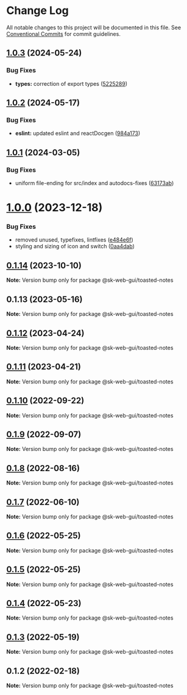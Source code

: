 # Change Log

All notable changes to this project will be documented in this file.
See [Conventional Commits](https://conventionalcommits.org) for commit guidelines.

## [1.0.3](https://github.com/Sundsvallskommun/web-shared-components/compare/@sk-web-gui/toasted-notes@1.0.2...@sk-web-gui/toasted-notes@1.0.3) (2024-05-24)

### Bug Fixes

- **types:** correction of export types ([5225289](https://github.com/Sundsvallskommun/web-shared-components/commit/52252890b4206faa9bc70111e75f1ef818e0d8fe))

## [1.0.2](https://github.com/Sundsvallskommun/web-shared-components/compare/@sk-web-gui/toasted-notes@1.0.1...@sk-web-gui/toasted-notes@1.0.2) (2024-05-17)

### Bug Fixes

- **eslint:** updated eslint and reactDocgen ([984a173](https://github.com/Sundsvallskommun/web-shared-components/commit/984a17371f052a0cbe23d01fd31722f0fa2a56eb))

## [1.0.1](https://github.com/Sundsvallskommun/web-shared-components/compare/@sk-web-gui/toasted-notes@1.0.0...@sk-web-gui/toasted-notes@1.0.1) (2024-03-05)

### Bug Fixes

- uniform file-ending for src/index and autodocs-fixes ([63173ab](https://github.com/Sundsvallskommun/web-shared-components/commit/63173ab9474b4cb3bc97da6b780bdfb4ae65990c))

# [1.0.0](https://github.com/Sundsvallskommun/web-shared-components/compare/@sk-web-gui/toasted-notes@0.1.14...@sk-web-gui/toasted-notes@1.0.0) (2023-12-18)

### Bug Fixes

- removed unused, typefixes, lintfixes ([e484e6f](https://github.com/Sundsvallskommun/web-shared-components/commit/e484e6f05ce9c8ed79a1f57ad0cdc81ea46b388e))
- styling and sizing of icon and switch ([0aa4dab](https://github.com/Sundsvallskommun/web-shared-components/commit/0aa4dab97bb6c1fbc01a22f655baf6248bfd36f2))

## [0.1.14](https://github.com/Sundsvallskommun/web-shared-components/compare/@sk-web-gui/toasted-notes@0.1.13...@sk-web-gui/toasted-notes@0.1.14) (2023-10-10)

**Note:** Version bump only for package @sk-web-gui/toasted-notes

## 0.1.13 (2023-05-16)

**Note:** Version bump only for package @sk-web-gui/toasted-notes

## [0.1.12](https://github.com/Sundsvallskommun/web-shared-components/compare/@sk-web-gui/toasted-notes@0.1.11...@sk-web-gui/toasted-notes@0.1.12) (2023-04-24)

**Note:** Version bump only for package @sk-web-gui/toasted-notes

## [0.1.11](https://github.com/Sundsvallskommun/web-shared-components/compare/@sk-web-gui/toasted-notes@0.1.10...@sk-web-gui/toasted-notes@0.1.11) (2023-04-21)

**Note:** Version bump only for package @sk-web-gui/toasted-notes

## [0.1.10](https://github.com/Sundsvallskommun/web-shared-components/compare/@sk-web-gui/toasted-notes@0.1.9...@sk-web-gui/toasted-notes@0.1.10) (2022-09-22)

**Note:** Version bump only for package @sk-web-gui/toasted-notes

## [0.1.9](https://github.com/Sundsvallskommun/web-shared-components/compare/@sk-web-gui/toasted-notes@0.1.8...@sk-web-gui/toasted-notes@0.1.9) (2022-09-07)

**Note:** Version bump only for package @sk-web-gui/toasted-notes

## [0.1.8](https://github.com/Sundsvallskommun/web-shared-components/compare/@sk-web-gui/toasted-notes@0.1.7...@sk-web-gui/toasted-notes@0.1.8) (2022-08-16)

**Note:** Version bump only for package @sk-web-gui/toasted-notes

## [0.1.7](https://github.com/Sundsvallskommun/web-shared-components/compare/@sk-web-gui/toasted-notes@0.1.6...@sk-web-gui/toasted-notes@0.1.7) (2022-06-10)

**Note:** Version bump only for package @sk-web-gui/toasted-notes

## [0.1.6](https://github.com/Sundsvallskommun/web-shared-components/compare/@sk-web-gui/toasted-notes@0.1.5...@sk-web-gui/toasted-notes@0.1.6) (2022-05-25)

**Note:** Version bump only for package @sk-web-gui/toasted-notes

## [0.1.5](https://github.com/Sundsvallskommun/web-shared-components/compare/@sk-web-gui/toasted-notes@0.1.4...@sk-web-gui/toasted-notes@0.1.5) (2022-05-25)

**Note:** Version bump only for package @sk-web-gui/toasted-notes

## [0.1.4](https://github.com/Sundsvallskommun/web-shared-components/compare/@sk-web-gui/toasted-notes@0.1.3...@sk-web-gui/toasted-notes@0.1.4) (2022-05-23)

**Note:** Version bump only for package @sk-web-gui/toasted-notes

## [0.1.3](https://github.com/Sundsvallskommun/web-shared-components/compare/@sk-web-gui/toasted-notes@0.1.2...@sk-web-gui/toasted-notes@0.1.3) (2022-05-19)

**Note:** Version bump only for package @sk-web-gui/toasted-notes

## 0.1.2 (2022-02-18)

**Note:** Version bump only for package @sk-web-gui/toasted-notes
